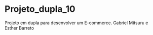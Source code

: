 # Projeto_dupla_10
Projeto em dupla para desenvolver um E-commerce.
Gabriel Mitsuru e Esther Barreto